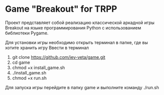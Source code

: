 # Game "Breakout" for TRPP
Проект представляет собой реализацию классической аркадной игры Breakout на языке программирования Python с использованием библиотеки Pygame.

Для установки игры необходимо открыть терминал в папке, где вы хотите хранить игру
Ввести в терминал
  1) git clone https://github.com/iev-veta/game.git
  2) cd game
  3) chmod +x install_game.sh
  4) ./install_game.sh
  5) chmod +x run.sh

Для запуска игры перейдите в папку game и выполните команду
   ./run.sh

